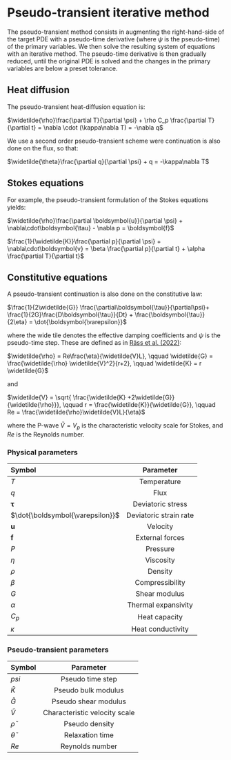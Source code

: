 # Pseudo-transient iterative method
The pseudo-transient method consists in augmenting the right-hand-side of the target PDE with a pseudo-time derivative (where $\psi$ is the pseudo-time) of the primary variables. We then solve the resulting system of equations with an iterative method. The pseudo-time derivative is then gradually reduced, until the original PDE is solved and the changes in the primary variables are below a preset tolerance.

## Heat diffusion
The pseudo-transient heat-diffusion equation is:

$\widetilde{\rho}\frac{\partial T}{\partial \psi} + \rho C_p \frac{\partial T}{\partial t} = \nabla \cdot (\kappa\nabla T) = -\nabla q$

We use a second order pseudo-transient scheme were continuation is also done on the flux, so that:

$\widetilde{\theta}\frac{\partial q}{\partial \psi} + q  = -\kappa\nabla T$

## Stokes equations

 For example, the pseudo-transient formulation of the Stokes equations yields:

$\widetilde{\rho}\frac{\partial \boldsymbol{u}}{\partial \psi} + \nabla\cdot\boldsymbol{\tau} - \nabla p = \boldsymbol{f}$

$\frac{1}{\widetilde{K}}\frac{\partial p}{\partial \psi} + \nabla\cdot\boldsymbol{v} = \beta \frac{\partial p}{\partial t} + \alpha \frac{\partial T}{\partial t}$


## Constitutive equations
A pseudo-transient continuation is also done on the constitutive law:

$\frac{1}{2\widetilde{G}} \frac{\partial\boldsymbol{\tau}}{\partial\psi}+ \frac{1}{2G}\frac{D\boldsymbol{\tau}}{Dt} + \frac{\boldsymbol{\tau}}{2\eta} = \dot{\boldsymbol{\varepsilon}}$

where the wide tile denotes the effective damping coefficients and $\psi$ is the pseudo-time step. These are defined as in [Räss et al. (2022)](https://gmd.copernicus.org/articles/15/5757/2022/):

$\widetilde{\rho} = Re\frac{\eta}{\widetilde{V}L}, \qquad \widetilde{G} = \frac{\widetilde{\rho} \widetilde{V}^2}{r+2}, \qquad \widetilde{K} = r \widetilde{G}$

and

$\widetilde{V} = \sqrt{ \frac{\widetilde{K} +2\widetilde{G}}{\widetilde{\rho}}}, \qquad r = \frac{\widetilde{K}}{\widetilde{G}}, \qquad Re = \frac{\widetilde{\rho}\widetilde{V}L}{\eta}$

where the P-wave $\widetilde{V}=V_p$ is the characteristic velocity scale for Stokes, and $Re$ is the Reynolds number.

### Physical parameters

| Symbol                           | Parameter              |
| :------------------------------- | :--------------------: |
| $T$                              | Temperature            |
| $q$                              | Flux                   |
| $\boldsymbol{\tau}$              | Deviatoric stress      |
| $\dot{\boldsymbol{\varepsilon}}$ | Deviatoric strain rate |
| $\boldsymbol{u}$                 | Velocity               |
| $\boldsymbol{f}$                 | External forces        |
| $P$                              | Pressure               |
| $\eta$                           | Viscosity              |
| $\rho$                           | Density                |
| $\beta$                          | Compressibility        |
| $G$                              | Shear modulus          |
| $\alpha$                         | Thermal expansivity    |
| $C_p$                            | Heat capacity          |
| $\kappa$                         | Heat conductivity      |

### Pseudo-transient parameters

| Symbol               | Parameter                     |
| :------------------- | :---------------------------: |
| $psi$                | Pseudo time step              |
| $\widetilde{K}$      | Pseudo bulk modulus           |
| $\widetilde{G}$      | Pseudo shear modulus          |
| $\widetilde{V}$      | Characteristic velocity scale |
| $\widetilde{\rho}$   | Pseudo density                |
| $\widetilde{\theta}$ | Relaxation time               |
| $Re$                 | Reynolds number               |
